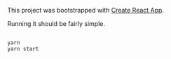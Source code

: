 This project was bootstrapped with [Create React App](https://github.com/facebookincubator/create-react-app).

Running it should be fairly simple.

```

yarn
yarn start
```
